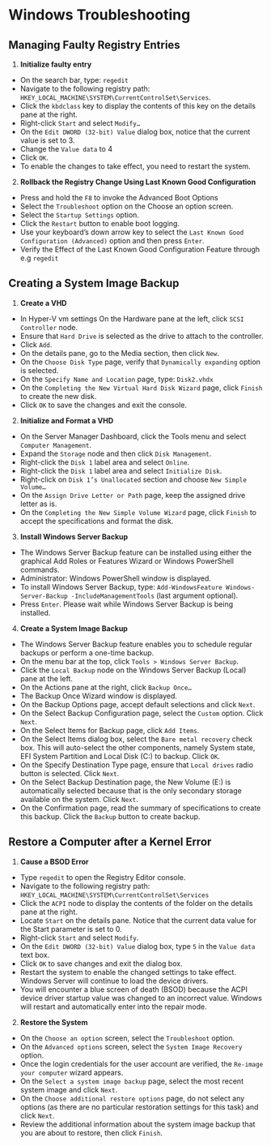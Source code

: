 # Windows Troubleshooting

## Managing Faulty Registry Entries

1. **Initialize faulty entry**

- On the search bar, type: `regedit`
- Navigate to the following registry path: `HKEY_LOCAL_MACHINE\SYSTEM\CurrentControlSet\Services`.
- Click the `kbdclass` key to display the contents of this key on the details pane at the right.
- Right-click `Start` and select `Modify…`
- On the `Edit DWORD (32-bit) Value` dialog box, notice that the current value is set to 3.
- Change the `Value data` to 4
- Click `OK`.
- To enable the changes to take effect, you need to restart the system.

2. **Rollback the Registry Change Using Last Known Good Configuration**

- Press and hold the `F8` to invoke the Advanced Boot Options
- Select the `Troubleshoot` option on the Choose an option screen.
- Select the `Startup Settings` option.
- Click the `Restart` button to enable boot logging.
- Use your keyboard’s down arrow key to select the `Last Known Good Configuration (Advanced)` option and then press `Enter`.
- Verify the Effect of the Last Known Good Configuration Feature through e.g `regedit`

## Creating a System Image Backup

1. **Create a VHD**

- In Hyper-V vm settings On the Hardware pane at the left, click `SCSI Controller` node.
- Ensure that `Hard Drive` is selected as the drive to attach to the controller.
- Click `Add`.
- On the details pane, go to the Media section, then click `New`.
- On the `Choose Disk Type` page, verify that `Dynamically expanding` option is selected.
- On the `Specify Name and Location` page, type: `Disk2.vhdx`
- On the `Completing the New Virtual Hard Disk Wizard` page, click `Finish` to create the new disk.
- Click `OK` to save the changes and exit the console.

2. **Initialize and Format a VHD**

- On the Server Manager Dashboard, click the Tools menu and select `Computer Management`.
- Expand the `Storage` node and then click `Disk Management`.
- Right-click the `Disk 1` label area and select `Online`.
- Right-click the `Disk 1` label area and select `Initialize Disk`.
- Right-click on `Disk 1’s Unallocated` section and choose `New Simple Volume…`
- On the `Assign Drive Letter or Path` page, keep the assigned drive letter as is.
- On the `Completing the New Simple Volume Wizard` page, click `Finish` to accept the specifications and format the disk.

3. **Install Windows Server Backup**

- The Windows Server Backup feature can be installed using either the graphical Add Roles or Features Wizard or Windows PowerShell commands.
- Administrator: Windows PowerShell window is displayed.
- To install Windows Server Backup, type: `Add-WindowsFeature Windows-Server-Backup -IncludeManagementTools` (last argument optional).
- Press `Enter`. Please wait while Windows Server Backup is being installed.

4. **Create a System Image Backup**

- The Windows Server Backup feature enables you to schedule regular backups or perform a one-time backup.
- On the menu bar at the top, click `Tools > Windows Server Backup`.
- Click the `Local Backup` node on the Windows Server Backup (Local) pane at the left.
- On the Actions pane at the right, click `Backup Once…`
- The Backup Once Wizard window is displayed.
- On the Backup Options page, accept default selections and click `Next`.
- On the Select Backup Configuration page, select the `Custom` option. Click `Next`.
- On the Select Items for Backup page, click `Add Items`.
- On the Select Items dialog box, select the `Bare metal recovery` check box. This will auto-select the other components, namely System state, EFI System Partition and Local Disk (C:) to backup. Click `OK`.
- On the Specify Destination Type page, ensure that `Local drives` radio button is selected. Click `Next`.
- On the Select Backup Destination page, the New Volume (E:) is automatically selected because that is the only secondary storage available on the system. Click `Next`.
- On the Confirmation page, read the summary of specifications to create this backup. Click the `Backup` button to create backup.

## Restore a Computer after a Kernel Error

1. **Cause a BSOD Error**

- Type `regedit` to open the Registry Editor console.
- Navigate to the following registry path: `HKEY_LOCAL_MACHINE\SYSTEM\CurrentControlSet\Services`
- Click the `ACPI` node to display the contents of the folder on the details pane at the right.
- Locate `Start` on the details pane. Notice that the current data value for the Start parameter is set to 0.
- Right-click `Start` and select `Modify`.
- On the `Edit DWORD (32-bit) Value` dialog box, type `5` in the `Value data` text box.
- Click `OK` to save changes and exit the dialog box.
- Restart the system to enable the changed settings to take effect. Windows Server will continue to load the device drivers.
- You will encounter a blue screen of death (BSOD) because the ACPI device driver startup value was changed to an incorrect value. Windows will restart and automatically enter into the repair mode.

2. **Restore the System**

- On the `Choose an option` screen, select the `Troubleshoot` option.
- On the `Advanced options` screen, select the `System Image Recovery` option.
- Once the login credentials for the user account are verified, the `Re-image your computer` wizard appears.
- On the `Select a system image backup` page, select the most recent system image and click `Next`.
- On the `Choose additional restore options` page, do not select any options (as there are no particular restoration settings for this task) and click `Next`.
- Review the additional information about the system image backup that you are about to restore, then click `Finish`.
